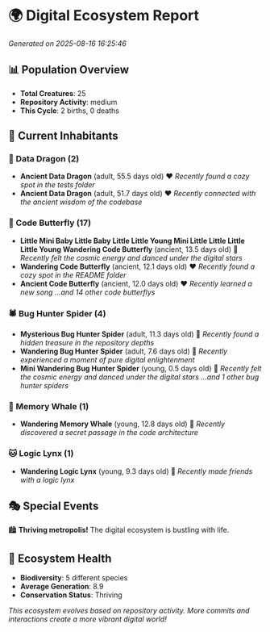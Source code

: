 # 🌍 Digital Ecosystem Report
*Generated on 2025-08-16 16:25:46*

## 📊 Population Overview
- **Total Creatures**: 25
- **Repository Activity**: medium
- **This Cycle**: 2 births, 0 deaths

## 👥 Current Inhabitants

### 🐉 Data Dragon (2)
- **Ancient Data Dragon** (adult, 55.5 days old) ❤️
  *Recently found a cozy spot in the tests folder*
- **Ancient Data Dragon** (adult, 51.7 days old) ❤️
  *Recently connected with the ancient wisdom of the codebase*

### 🦋 Code Butterfly (17)
- **Little Mini Baby Little Baby Little Little Young Mini Little Little Little Little Young Wandering Code Butterfly** (ancient, 13.5 days old) 💛
  *Recently felt the cosmic energy and danced under the digital stars*
- **Wandering Code Butterfly** (ancient, 12.1 days old) ❤️
  *Recently found a cozy spot in the README folder*
- **Ancient Code Butterfly** (ancient, 12.0 days old) ❤️
  *Recently learned a new song*
  *...and 14 other code butterflys*

### 🕷️ Bug Hunter Spider (4)
- **Mysterious Bug Hunter Spider** (adult, 11.3 days old) 💚
  *Recently found a hidden treasure in the repository depths*
- **Wandering Bug Hunter Spider** (adult, 7.6 days old) 💚
  *Recently experienced a moment of pure digital enlightenment*
- **Mini Wandering Bug Hunter Spider** (young, 0.5 days old) 💚
  *Recently felt the cosmic energy and danced under the digital stars*
  *...and 1 other bug hunter spiders*

### 🐋 Memory Whale (1)
- **Wandering Memory Whale** (young, 12.8 days old) 💚
  *Recently discovered a secret passage in the code architecture*

### 🐱 Logic Lynx (1)
- **Wandering Logic Lynx** (young, 9.3 days old) 💚
  *Recently made friends with a logic lynx*

## 🎭 Special Events

🏙️ **Thriving metropolis!** The digital ecosystem is bustling with life.

## 🔬 Ecosystem Health
- **Biodiversity**: 5 different species
- **Average Generation**: 8.9
- **Conservation Status**: Thriving

*This ecosystem evolves based on repository activity. More commits and interactions create a more vibrant digital world!*